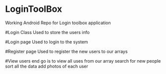 # LoginToolBox
Working Android Repo for Login toolbox application


#Login Class
Used to store the users info 

#Login page
Used to login to the system

#Register page
Used to register the new users to our arrays

#View users
end go is to view all uses from our array 
search for new people 
sort all the data 
add photos of each user
